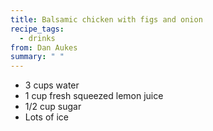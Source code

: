 ```yaml
---
title: Balsamic chicken with figs and onion
recipe_tags: 
  - drinks
from: Dan Aukes
summary: " "
---
```


* 3 cups water
* 1 cup fresh squeezed lemon juice
* 1/2 cup sugar
* Lots of ice